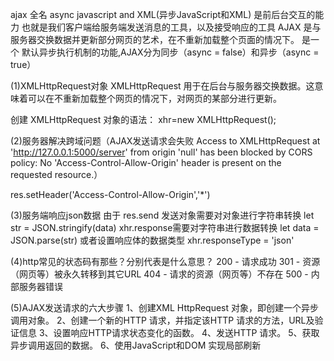 ajax 全名 async javascript and XML(异步JavaScript和XML)
是前后台交互的能⼒ 也就是我们客户端给服务端发送消息的⼯具，以及接受响应的⼯具
AJAX 是与服务器交换数据并更新部分网页的艺术，在不重新加载整个页面的情况下。
是⼀个 默认异步执⾏机制的功能,AJAX分为同步（async = false）和异步（async = true）

<script>
    // server.js
    var express = require('express')
    var app = express()

    app.use('/public', express.static('public'));
    app.get('/server',function(req,res){
        // 设置响应头
        res.setHeader('Access-Control-Allow-Origin','*')
        res.send('hello world')
    })
    
    app.post('/server',function(req,res){
        // 设置响应头,解决跨域问题
        res.setHeader('Access-Control-Allow-Origin','*')
        res.send('hello world POST')
    })
    
    app.get('/delay',function(req,res){
        // 设置响应头,解决跨域问题
        res.setHeader('Access-Control-Allow-Origin','*')
        setTimeout(()=>{    
            res.send('HELLO DELAYHHHH')
        },3000)
    })
    
    var server = app.listen(5000,function(){
    
        var host = server.address().address
        var port = server.address().port
        // 默认地址为localHost
        console.log("应用实例，访问地址为 http://%s:%s", host, port)
    })
</script>
<script>
    // client.js
    function loadXMLDoc(){
        let result = document.getElementById('myDiv')
        let btn = document.getElementsByClassName('btn')
        let xhr = null
        let isSending = false
        btn[0].onclick = function(){
            if(isSending==true) xhr.abort()
            xhr = new XMLHttpRequest()
            // 第三个参数：sync：true(异步)或 false(同步)
            xhr.open("get","http://127.0.0.1:5000/delay",true);
            // xhr.send('a:200&b:100');
            xhr.send()
            xhr.timeout = 5000 
            xhr.ontimeout = function(){
                alert('请求超时')
            }
            // xhr.onerror = function(){
            //     alert('网络出现了一些问题')
            // }
            isSending = true
            xhr.onreadystatechange = function(){
                // 判断服务端返回了所有结果
                if(xhr.readyState===4){
                    if(xhr.status>=200&&xhr.status<300){
                        isSending = false
                        // console.log(xhr.response)
                        result.innerHTML = xhr.response
                    }
                }
            }
        }

        btn[1].onclick = function(){
            xhr.abort()
        }
    }
</script>
(1)XMLHttpRequest对象
XMLHttpRequest 用于在后台与服务器交换数据。这意味着可以在不重新加载整个网页的情况下，对网页的某部分进行更新。

创建 XMLHttpRequest 对象的语法：
xhr=new XMLHttpRequest();

(2)服务器解决跨域问题（AJAX发送请求会失败 Access to XMLHttpRequest at 'http://127.0.0.1:5000/server' from origin 'null' has been blocked by CORS policy: No 'Access-Control-Allow-Origin' header is present on the requested resource.）
<!-- 设置响应头,解决跨域问题 -->
res.setHeader('Access-Control-Allow-Origin','*')

(3)服务端响应json数据
由于 res.send 发送对象需要对对象进行字符串转换 let str = JSON.stringify(data)
xhr.response需要对字符串进行数据转换 let data = JSON.parse(str)
或者设置响应体的数据类型 xhr.responseType = 'json'

(4)http常见的状态码有那些？分别代表是什么意思？
200 - 请求成功
301 - 资源（网页等）被永久转移到其它URL
404 - 请求的资源（网页等）不存在
500 - 内部服务器错误

(5)AJAX发送请求的六大步骤
1、创建XML HttpRequest 对象，即创建一个异步调用对象。
2、创建一个新的HTTP 请求，并指定该HTTP 请求的方法，URL及验证信息
3、设置响应HTTP请求状态变化的函数。
4、发送HTTP 请求。
5、获取异步调用返回的数据。
6、使用JavaScript和DOM 实现局部刷新